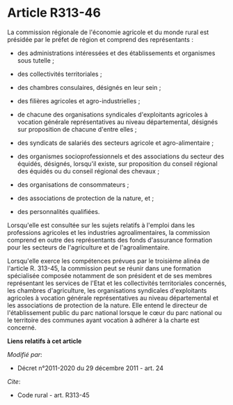 # Article R313-46

La commission régionale de l'économie agricole et du monde rural est présidée par le préfet de région et comprend des
représentants :

- des administrations intéressées et des établissements et organismes sous tutelle ;

- des collectivités territoriales ;

- des chambres consulaires, désignés en leur sein ;

- des filières agricoles et agro-industrielles ;

- de chacune des organisations syndicales d'exploitants agricoles à vocation générale représentatives au niveau
départemental, désignés sur proposition de chacune d'entre elles ;

- des syndicats de salariés des secteurs agricole et agro-alimentaire ;

- des organismes socioprofessionnels et des associations du secteur des équidés, désignés, lorsqu'il existe, sur proposition
du conseil régional des équidés ou du conseil régional des chevaux ;

- des organisations de consommateurs ;

- des associations de protection de la nature, et ;

- des personnalités qualifiées.

Lorsqu'elle est consultée sur les sujets relatifs à l'emploi dans les professions agricoles et les industries
agroalimentaires, la commission comprend en outre des représentants des fonds d'assurance formation pour les secteurs de
l'agriculture et de l'agroalimentaire.

Lorsqu'elle exerce les compétences prévues par le troisième alinéa de l'article R. 313-45, la commission peut se réunir dans
une formation spécialisée composée notamment de son président et de ses membres représentant les services de l'Etat et les
collectivités territoriales concernés, les chambres d'agriculture, les organisations syndicales d'exploitants agricoles à
vocation générale représentatives au niveau départemental et les associations de protection de la nature. Elle entend le
directeur de l'établissement public du parc national lorsque le cœur du parc national ou le territoire des communes ayant
vocation à adhérer à la charte est concerné.

**Liens relatifs à cet article**

_Modifié par_:

  - Décret n°2011-2020 du 29 décembre 2011 - art. 24

_Cite_:

  - Code rural - art. R313-45
